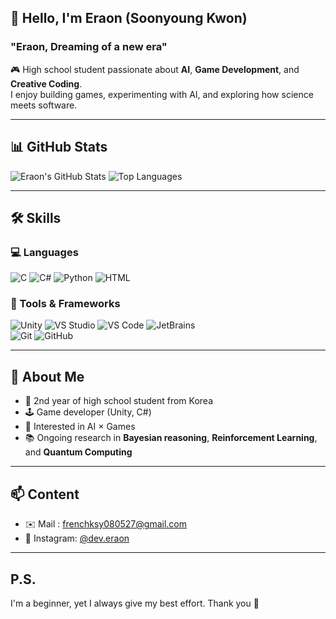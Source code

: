 <!-- eraon/eraon README.md -->

## 👋 Hello, I'm Eraon (Soonyoung Kwon)
### "Eraon, Dreaming of a new era"

🎮 High school student passionate about **AI**, **Game Development**, and **Creative Coding**.  
I enjoy building games, experimenting with AI, and exploring how science meets software.

---

## 📊 GitHub Stats
![Eraon's GitHub Stats](https://github-readme-stats.vercel.app/api?username=eraon&show_icons=true&theme=tokyonight)
![Top Languages](https://github-readme-stats.vercel.app/api/top-langs/?username=eraon&layout=compact&theme=tokyonight)

---

## 🛠 Skills
### 💻 Languages
![C](https://img.shields.io/badge/-C-A8B9CC?style=flat&logo=c&logoColor=white)
![C#](https://img.shields.io/badge/-C%23-239120?style=flat&logo=csharp&logoColor=white)
![Python](https://img.shields.io/badge/-Python-3776AB?style=flat&logo=python&logoColor=white)
![HTML](https://img.shields.io/badge/-HTML5-E34F26?style=flat&logo=html5&logoColor=white)

### 🧰 Tools & Frameworks
![Unity](https://img.shields.io/badge/-Unity-000000?style=flat&logo=unity&logoColor=white)
![VS Studio](https://img.shields.io/badge/-Visual%20Studio-5C2D91?style=flat&logo=visual-studio&logoColor=white)
![VS Code](https://img.shields.io/badge/-VS%20Code-007ACC?style=flat&logo=visual-studio-code&logoColor=white)
![JetBrains](https://img.shields.io/badge/-JetBrains-000000?style=flat&logo=jetbrains&logoColor=white)  
![Git](https://img.shields.io/badge/-Git-F05032?style=flat&logo=git&logoColor=white)
![GitHub](https://img.shields.io/badge/-GitHub-181717?style=flat&logo=github&logoColor=white)

---

## 🧠 About Me
- 🏫 2nd year of high school student from Korea  
- 🕹 Game developer (Unity, C#)  
- 🤖 Interested in AI × Games
- 📚 Ongoing research in **Bayesian reasoning**, **Reinforcement Learning**, and **Quantum Computing**

---

## 📫 Content
- ✉️ Mail : frenchksy080527@gmail.com
- 📸 Instagram: [@dev.eraon](https://instagram.com/dev.eraon)

---

## P.S.
I'm a beginner, yet I always give my best effort. Thank you 🙂
